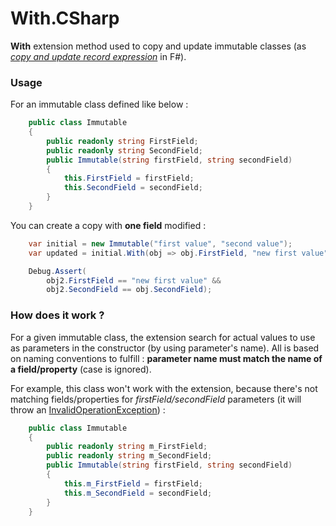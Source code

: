 With.CSharp
===================

**With** extension method used to copy and update immutable classes (as [_copy and update record expression_](https://msdn.microsoft.com/en-us/library/dd233184.aspx) in F#).

### Usage
For an immutable class defined like below :
```C#
    public class Immutable
    {
        public readonly string FirstField;
        public readonly string SecondField;
        public Immutable(string firstField, string secondField)
        {
            this.FirstField = firstField;
            this.SecondField = secondField;
        }
    }
```
You can create a copy with **one field** modified :
```C#
    var initial = new Immutable("first value", "second value");
    var updated = initial.With(obj => obj.FirstField, "new first value");  

    Debug.Assert(
    	obj2.FirstField == "new first value" &&
    	obj2.SecondField == obj.SecondField);
```

### How does it work ?
For a given immutable class, the extension search for actual values to use as parameters in the constructor (by using parameter's name). All is based on naming conventions to fulfill : **parameter name must match the name of a field/property** (case is ignored).

For example, this class won't work with the extension, because there's not matching fields/properties for _firstField/secondField_ parameters (it will throw an [InvalidOperationException](https://msdn.microsoft.com/en-us/library/system.invalidoperationexception%28v=vs.110%29.aspx)) :
```C#
    public class Immutable
    {
        public readonly string m_FirstField;
        public readonly string m_SecondField;
        public Immutable(string firstField, string secondField)
        {
            this.m_FirstField = firstField;
            this.m_SecondField = secondField;
        }
    }
```
